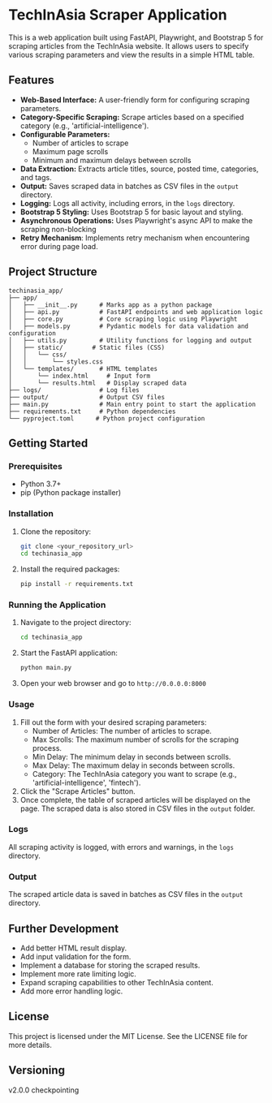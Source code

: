 # TechInAsia Scraper Application

This is a web application built using FastAPI, Playwright, and Bootstrap 5 for scraping articles from the TechInAsia website. It allows users to specify various scraping parameters and view the results in a simple HTML table.

## Features

- **Web-Based Interface:** A user-friendly form for configuring scraping parameters.
- **Category-Specific Scraping:** Scrape articles based on a specified category (e.g., 'artificial-intelligence').
- **Configurable Parameters:**
    - Number of articles to scrape
    - Maximum page scrolls
    - Minimum and maximum delays between scrolls
- **Data Extraction:** Extracts article titles, source, posted time, categories, and tags.
- **Output:** Saves scraped data in batches as CSV files in the `output` directory.
- **Logging:** Logs all activity, including errors, in the `logs` directory.
- **Bootstrap 5 Styling:** Uses Bootstrap 5 for basic layout and styling.
- **Asynchronous Operations:** Uses Playwright's async API to make the scraping non-blocking
- **Retry Mechanism**: Implements retry mechanism when encountering error during page load.

## Project Structure

```
techinasia_app/
├── app/
│   ├── __init__.py      # Marks app as a python package
│   ├── api.py           # FastAPI endpoints and web application logic
│   ├── core.py          # Core scraping logic using Playwright
│   ├── models.py        # Pydantic models for data validation and configuration
│   ├── utils.py         # Utility functions for logging and output
│   ├── static/        # Static files (CSS)
│   │   └── css/
│   │       └── styles.css
│   └── templates/       # HTML templates
│       └── index.html     # Input form
│       └── results.html   # Display scraped data
├── logs/                # Log files
├── output/              # Output CSV files
├── main.py              # Main entry point to start the application
├── requirements.txt     # Python dependencies
└── pyproject.toml      # Python project configuration
```

## Getting Started

### Prerequisites

- Python 3.7+
- pip (Python package installer)

### Installation

1. Clone the repository:

    ```bash
    git clone <your_repository_url>
    cd techinasia_app
    ```
2. Install the required packages:
    ```bash
    pip install -r requirements.txt
    ```

### Running the Application

1. Navigate to the project directory:
   ```bash
   cd techinasia_app
   ```

2. Start the FastAPI application:
   ```bash
   python main.py
   ```

3. Open your web browser and go to `http://0.0.0.0:8000`

### Usage

1.  Fill out the form with your desired scraping parameters:
    - Number of Articles: The number of articles to scrape.
    - Max Scrolls:  The maximum number of scrolls for the scraping process.
    - Min Delay:  The minimum delay in seconds between scrolls.
    - Max Delay: The maximum delay in seconds between scrolls.
    - Category: The TechInAsia category you want to scrape (e.g., 'artificial-intelligence', 'fintech').
2.  Click the "Scrape Articles" button.
3.  Once complete, the table of scraped articles will be displayed on the page. The scraped data is also stored in CSV files in the `output` folder.

### Logs

All scraping activity is logged, with errors and warnings, in the `logs` directory.

### Output

The scraped article data is saved in batches as CSV files in the `output` directory.

## Further Development

-   Add better HTML result display.
-   Add input validation for the form.
-   Implement a database for storing the scraped results.
-   Implement more rate limiting logic.
-   Expand scraping capabilities to other TechInAsia content.
-   Add more error handling logic.

## License
This project is licensed under the MIT License. See the LICENSE file for more details.

## Versioning
v2.0.0 checkpointing